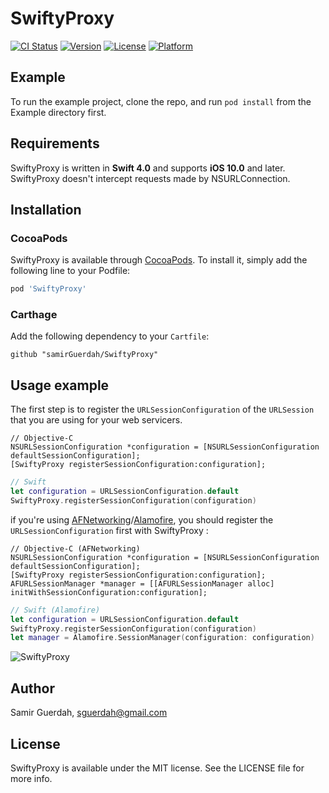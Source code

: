 # SwiftyProxy

[![CI Status](https://img.shields.io/travis/samirGuerdah/SwiftyProxy.svg?style=flat)](https://travis-ci.org/samirGuerdah/SwiftyProxy)
[![Version](https://img.shields.io/cocoapods/v/SwiftyProxy.svg?style=flat)](https://cocoapods.org/pods/SwiftyProxy)
[![License](https://img.shields.io/cocoapods/l/SwiftyProxy.svg?style=flat)](https://cocoapods.org/pods/SwiftyProxy)
[![Platform](https://img.shields.io/cocoapods/p/SwiftyProxy.svg?style=flat)](https://cocoapods.org/pods/SwiftyProxy)

## Example

To run the example project, clone the repo, and run `pod install` from the Example directory first.

## Requirements

SwiftyProxy is written in **Swift 4.0** and supports **iOS 10.0** and later. SwiftyProxy doesn't intercept requests made by NSURLConnection.

## Installation

### CocoaPods

SwiftyProxy is available through [CocoaPods](https://cocoapods.org). To install it, simply add the following line to your Podfile:

```ruby
pod 'SwiftyProxy'
```

### Carthage

Add the following dependency to your `Cartfile`:

```none
github "samirGuerdah/SwiftyProxy"
```

## Usage example

The first step is to register the `URLSessionConfiguration` of the `URLSession` that you are using for your web servicers.

```objc
// Objective-C
NSURLSessionConfiguration *configuration = [NSURLSessionConfiguration defaultSessionConfiguration];
[SwiftyProxy registerSessionConfiguration:configuration];
```

```swift
// Swift
let configuration = URLSessionConfiguration.default
SwiftyProxy.registerSessionConfiguration(configuration)
```

if you're using [AFNetworking](https://github.com/AFNetworking/AFNetworking)/[Alamofire](https://github.com/Alamofire/Alamofire), you should register the  `URLSessionConfiguration` first with SwiftyProxy :

```objc
// Objective-C (AFNetworking)
NSURLSessionConfiguration *configuration = [NSURLSessionConfiguration defaultSessionConfiguration];
[SwiftyProxy registerSessionConfiguration:configuration];
AFURLSessionManager *manager = [[AFURLSessionManager alloc] initWithSessionConfiguration:configuration];
```

```swift
// Swift (Alamofire)
let configuration = URLSessionConfiguration.default
SwiftyProxy.registerSessionConfiguration(configuration)
let manager = Alamofire.SessionManager(configuration: configuration)
```

![SwiftyProxy](https://github.com/samirGuerdah/SwiftyProxy/blob/master/SwiftyProxy/Classes/Assets/SwiftyProxy.gif)

## Author

Samir Guerdah, sguerdah@gmail.com

## License

SwiftyProxy is available under the MIT license. See the LICENSE file for more info.
